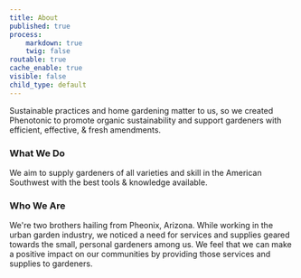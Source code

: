 ```yaml
---
title: About
published: true
process:
    markdown: true
    twig: false
routable: true
cache_enable: true
visible: false
child_type: default
---
```


Sustainable practices and home gardening matter to us, so we created Phenotonic to promote organic sustainability and support gardeners with efficient, effective, & fresh amendments.

### What We Do

We aim to supply gardeners of all varieties and skill in the American Southwest with the best tools & knowledge available.

### Who We Are

We're two brothers hailing from Pheonix, Arizona. While working in the urban garden industry, we noticed a need for services and supplies geared towards the small, personal gardeners among us. We feel that we can make a positive impact on our communities by providing those services and supplies to gardeners.
